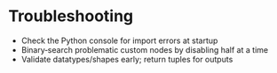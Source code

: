 # Troubleshooting

- Check the Python console for import errors at startup
- Binary‑search problematic custom nodes by disabling half at a time
- Validate datatypes/shapes early; return tuples for outputs
